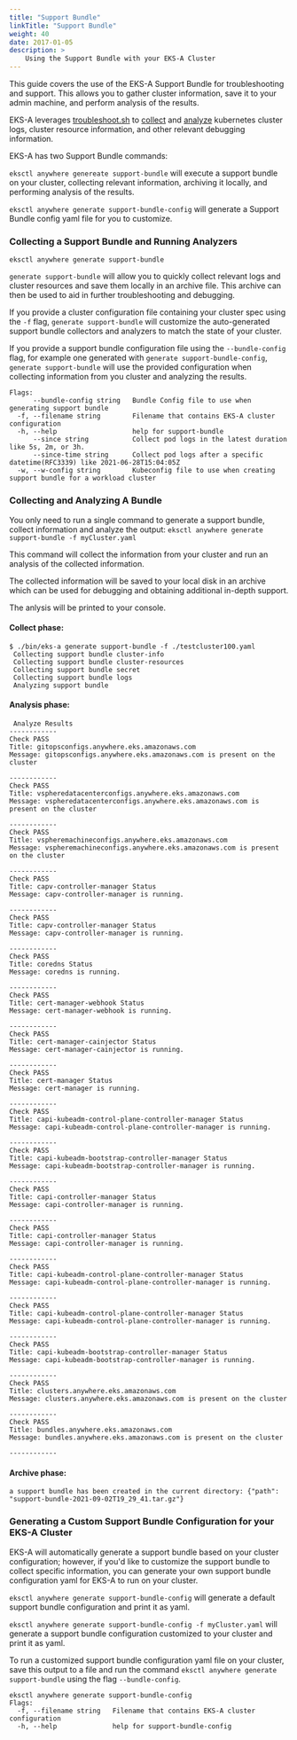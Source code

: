 ```yaml
---
title: "Support Bundle"
linkTitle: "Support Bundle"
weight: 40
date: 2017-01-05
description: >
    Using the Support Bundle with your EKS-A Cluster
---
```


This guide covers the use of the EKS-A Support Bundle for troubleshooting and support.
This allows you to gather cluster information, save it to your admin machine, and perform analysis of the results.

EKS-A leverages [troubleshoot.sh](https://troubleshoot.sh/) to [collect](https://troubleshoot.sh/docs/collect/) and [analyze](https://troubleshoot.sh/docs/analyze/) kubernetes cluster logs, 
cluster resource information, and other relevant debugging information. 

EKS-A has two Support Bundle commands:

`eksctl anywhere genereate support-bundle` will execute a support bundle on your cluster, 
collecting relevant information, archiving it locally, and performing analysis of the results.

`eksctl anywhere generate support-bundle-config` will generate a Support Bundle config yaml file for you to customize.

### Collecting a Support Bundle and Running Analyzers
```
eksctl anywhere generate support-bundle
```

`generate support-bundle` will allow you to quickly collect relevant logs and cluster resources and save them locally in an archive file.
This archive can then be used to aid in further troubleshooting and debugging.

If you provide a cluster configuration file containing your cluster spec using the `-f` flag,
`generate support-bundle` will customize the auto-generated support bundle collectors and analyzers 
to match the state of your cluster.

If you provide a support bundle configuration file using the `--bundle-config` flag, 
for example one generated with `generate support-bundle-config`, 
`generate support-bundle` will use the provided configuration when collecting information from you cluster and analyzing the results.

```
Flags:
      --bundle-config string   Bundle Config file to use when generating support bundle
  -f, --filename string        Filename that contains EKS-A cluster configuration
  -h, --help                   help for support-bundle
      --since string           Collect pod logs in the latest duration like 5s, 2m, or 3h.
      --since-time string      Collect pod logs after a specific datetime(RFC3339) like 2021-06-28T15:04:05Z
  -w, --w-config string        Kubeconfig file to use when creating support bundle for a workload cluster
```

### Collecting and Analyzing A Bundle
You only need to run a single command to generate a support bundle, collect information and analyze the output:
`eksctl anywhere generate support-bundle -f myCluster.yaml`

This command will collect the information from your cluster
and run an analysis of the collected information.

The collected information will be saved to your local disk in an archive which can be used for 
debugging and obtaining additional in-depth support.

The anlysis will be printed to your console.

#### Collect phase:
```
$ ./bin/eks-a generate support-bundle -f ./testcluster100.yaml
 Collecting support bundle cluster-info
 Collecting support bundle cluster-resources
 Collecting support bundle secret
 Collecting support bundle logs
 Analyzing support bundle
```

#### Analysis phase:
```
 Analyze Results
------------
Check PASS
Title: gitopsconfigs.anywhere.eks.amazonaws.com
Message: gitopsconfigs.anywhere.eks.amazonaws.com is present on the cluster

------------
Check PASS
Title: vspheredatacenterconfigs.anywhere.eks.amazonaws.com
Message: vspheredatacenterconfigs.anywhere.eks.amazonaws.com is present on the cluster

------------
Check PASS
Title: vspheremachineconfigs.anywhere.eks.amazonaws.com
Message: vspheremachineconfigs.anywhere.eks.amazonaws.com is present on the cluster

------------
Check PASS
Title: capv-controller-manager Status
Message: capv-controller-manager is running.

------------
Check PASS
Title: capv-controller-manager Status
Message: capv-controller-manager is running.

------------
Check PASS
Title: coredns Status
Message: coredns is running.

------------
Check PASS
Title: cert-manager-webhook Status
Message: cert-manager-webhook is running.

------------
Check PASS
Title: cert-manager-cainjector Status
Message: cert-manager-cainjector is running.

------------
Check PASS
Title: cert-manager Status
Message: cert-manager is running.

------------
Check PASS
Title: capi-kubeadm-control-plane-controller-manager Status
Message: capi-kubeadm-control-plane-controller-manager is running.

------------
Check PASS
Title: capi-kubeadm-bootstrap-controller-manager Status
Message: capi-kubeadm-bootstrap-controller-manager is running.

------------
Check PASS
Title: capi-controller-manager Status
Message: capi-controller-manager is running.

------------
Check PASS
Title: capi-controller-manager Status
Message: capi-controller-manager is running.

------------
Check PASS
Title: capi-kubeadm-control-plane-controller-manager Status
Message: capi-kubeadm-control-plane-controller-manager is running.

------------
Check PASS
Title: capi-kubeadm-control-plane-controller-manager Status
Message: capi-kubeadm-control-plane-controller-manager is running.

------------
Check PASS
Title: capi-kubeadm-bootstrap-controller-manager Status
Message: capi-kubeadm-bootstrap-controller-manager is running.

------------
Check PASS
Title: clusters.anywhere.eks.amazonaws.com
Message: clusters.anywhere.eks.amazonaws.com is present on the cluster

------------
Check PASS
Title: bundles.anywhere.eks.amazonaws.com
Message: bundles.anywhere.eks.amazonaws.com is present on the cluster

------------
```

#### Archive phase:
``` 
a support bundle has been created in the current directory:	{"path": "support-bundle-2021-09-02T19_29_41.tar.gz"}
```

### Generating a Custom Support Bundle Configuration for your EKS-A Cluster
EKS-A will automatically generate a support bundle based on your cluster configuration;
however, if you'd like to customize the support bundle to collect specific information,
you can generate your own support bundle configuration yaml for EKS-A to run on your cluster.

`eksctl anywhere generate support-bundle-config` will generate a default support bundle configuration and print it  as yaml.

`eksctl anywhere generate support-bundle-config -f myCluster.yaml` will generate a support bundle configuration customized to your cluster and print it as yaml.

To run a customized support bundle configuration yaml file on your cluster,
save this output to a file and run the command `eksctl anywhere generate support-bundle` using the flag `--bundle-config`.

```
eksctl anywhere generate support-bundle-config
Flags:
  -f, --filename string   Filename that contains EKS-A cluster configuration
  -h, --help              help for support-bundle-config
```
